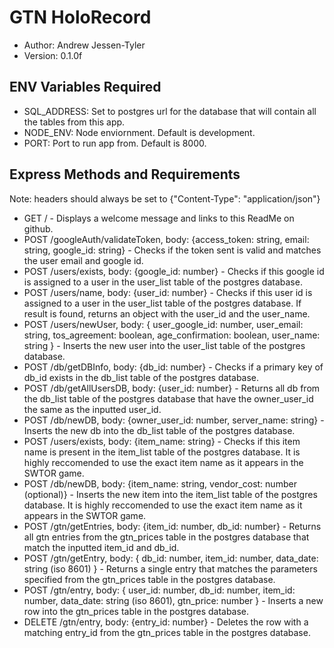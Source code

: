 # GTN HoloRecord

- Author: Andrew Jessen-Tyler
- Version: 0.1.0f

## ENV Variables Required

- SQL_ADDRESS: Set to postgres url for the database that will contain all the tables from this app.
- NODE_ENV: Node enviornment. Default is development.
- PORT: Port to run app from. Default is 8000.

## Express Methods and Requirements

Note: headers should always be set to {"Content-Type": "application/json"}

- GET / - Displays a welcome message and links to this ReadMe on github.
- POST /googleAuth/validateToken, body: {access_token: string, email: string, google_id: string} - Checks if the token sent is valid and matches the user email and google id.
- POST /users/exists, body: {google_id: number} - Checks if this google id is assigned to a user in the user_list table of the postgres database.
- POST /users/name, body: {user_id: number} - Checks if this user id is assigned to a user in the user_list table of the postgres database. If result is found, returns an object with the user_id and the user_name.
- POST /users/newUser, body: { user_google_id: number, user_email: string, tos_agreement: boolean, age_confirmation: boolean, user_name: string } - Inserts the new user into the user_list table of the postgres database.
- POST /db/getDBInfo, body: {db_id: number} - Checks if a primary key of db_id exists in the db_list table of the postgres database.
- POST /db/getAllUsersDB, body: {user_id: number} - Returns all db from the db_list table of the postgres database that have the owner_user_id the same as the inputted user_id.
- POST /db/newDB, body: {owner_user_id: number, server_name: string} - Inserts the new db into the db_list table of the postgres database.
- POST /users/exists, body: {item_name: string} - Checks if this item name is present in the item_list table of the postgres database. It is highly reccomended to use the exact item name as it appears in the SWTOR game.
- POST /db/newDB, body: {item_name: string, vendor_cost: number (optional)} - Inserts the new item into the item_list table of the postgres database. It is highly reccomended to use the exact item name as it appears in the SWTOR game.
- POST /gtn/getEntries, body: {item_id: number, db_id: number} - Returns all gtn entries from the gtn_prices table in the postgres database that match the inputted item_id and db_id.
- POST /gtn/getEntry, body: { db_id: number, item_id: number, data_date: string (iso 8601) } - Returns a single entry that matches the parameters specified from the gtn_prices table in the postgres database.
- POST /gtn/entry, body: { user_id: number, db_id: number, item_id: number, data_date: string (iso 8601), gtn_price: number } - Inserts a new row into the gtn_prices table in the postgres database.
- DELETE /gtn/entry, body: {entry_id: number} - Deletes the row with a matching entry_id from the gtn_prices table in the postgres database.